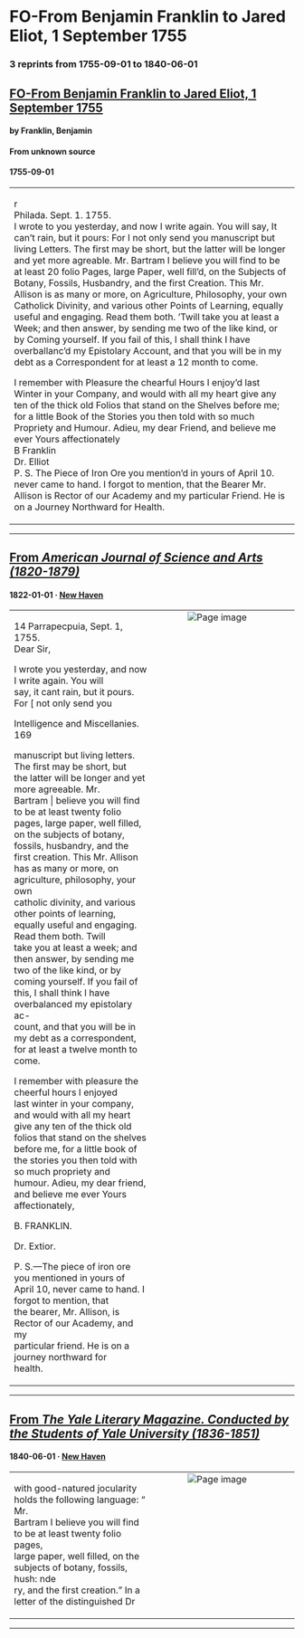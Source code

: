 
# FO-From Benjamin Franklin to Jared Eliot, 1 September 1755

### 3 reprints from 1755-09-01 to 1840-06-01

## [FO-From Benjamin Franklin to Jared Eliot, 1 September 1755](https://founders.archives.gov/documents/Franklin/01-06-02-0076)

#### by Franklin, Benjamin

#### From unknown source

#### 1755-09-01

<table style="width: 100%;"><tr><td style="width: 50%">

r  
Philada. Sept. 1. 1755.  
I wrote to you yesterday, and now I write again. You will say, It can’t rain, but it pours: For I not only send you manuscript but living Letters. The first may be short, but the latter will be longer and yet more agreable. Mr. Bartram I believe you will find to be at least 20 folio Pages, large Paper, well fill’d, on the Subjects of Botany, Fossils, Husbandry, and the first Creation. This Mr. Allison is as many or more, on Agriculture, Philosophy, your own Catholick Divinity, and various other Points of Learning, equally useful and engaging. Read them both. ’Twill take you at least a Week; and then answer, by sending me two of the like kind, or by Coming yourself. If you fail of this, I shall think I have overballanc’d my Epistolary Account, and that you will be in my debt as a Correspondent for at least a 12 month to come.  
  
I remember with Pleasure the chearful Hours I enjoy’d last Winter in your Company, and would with all my heart give any ten of the thick old Folios that stand on the Shelves before me; for a little Book of the Stories you then told with so much Propriety and Humour. Adieu, my dear Friend, and believe me ever Yours affectionately  
B Franklin  
Dr. Elliot  
P. S. The Piece of Iron Ore you mention’d in yours of April 10. never came to hand. I forgot to mention, that the Bearer Mr. Allison is Rector of our Academy and my particular Friend. He is on a Journey Northward for Health.
</td></tr></table>

---

## [From _American Journal of Science and Arts (1820-1879)_](https://archive.org/details/sim_american-journal-of-science_1822_5/page/n177/mode/1up?view=theater)

#### 1822-01-01 &middot; [New Haven](http://dbpedia.org/resource/New_Haven%2C_Connecticut)

<table style="width: 100%;"><tr><td style="width: 50%">

  
14 Parrapecpuia, Sept. 1, 1755.  
Dear Sir,  
  
I wrote you yesterday, and now I write again. You will  
say, it cant rain, but it pours. For [ not only send you  
  
  
  
Intelligence and Miscellanies. 169  
  
manuscript but living letters. The first may be short, but  
the latter will be longer and yet more agreeable. Mr.  
Bartram | believe you will find to be at least twenty folio  
pages, large paper, well filled, on the subjects of botany,  
fossils, husbandry, and the first creation. This Mr. Allison  
has as many or more, on agriculture, philosophy, your own  
catholic divinity, and various other points of learning,  
equally useful and engaging. Read them both. Twill  
take you at least a week; and then answer, by sending me  
two of the like kind, or by coming yourself. If you fail of  
this, I shall think I have overbalanced my epistolary ac-  
count, and that you will be in my debt as a correspondent,  
for at least a twelve month to come.  
  
I remember with pleasure the cheerful hours I enjoyed  
last winter in your company, and would with all my heart  
give any ten of the thick old folios that stand on the shelves  
before me, for a little book of the stories you then told with  
so much propriety and humour. Adieu, my dear friend,  
and believe me ever Yours affectionately,  
  
B. FRANKLIN.  
  
Dr. Extior.  
  
P. S.—The piece of iron ore you mentioned in yours of  
April 10, never came to hand. I forgot to mention, that  
the bearer, Mr. Allison, is Rector of our Academy, and my  
particular friend. He is on a journey northward for  
health.
</td><td style="width: 50%; max-height: 75%; margin: auto; display: block;">
<img alt="Page image" src="https://iiif.archive.org/iiif/sim_american-journal-of-science_1822_5&#0036;177/pct:20.750000,75.372907,63.300000,8.401826/600,/0/default.jpg"/>
</td>
</tr></table>

---

## [From _The Yale Literary Magazine. Conducted by the Students of Yale University (1836-1851)_](https://archive.org/details/sim_yale-literary-magazine_1840-06_5_7/page/n26/mode/1up?view=theater)

#### 1840-06-01 &middot; [New Haven](http://dbpedia.org/resource/New_Haven%2C_Connecticut)

<table style="width: 100%;"><tr><td style="width: 50%">

  
with good-natured jocularity holds the following language: “ Mr.  
Bartram I believe you will find to be at least twenty folio pages,  
large paper, well filled, on the subjects of botany, fossils, hush: nde  
ry, and the first creation.” In a letter of the distinguished Dr
</td><td style="width: 50%; max-height: 75%; margin: auto; display: block;">
<img alt="Page image" src="https://iiif.archive.org/iiif/sim_yale-literary-magazine_1840-06_5_7&#0036;26/pct:12.631976,69.433962,67.797888,5.993341/600,/0/default.jpg"/>
</td>
</tr></table>

---

